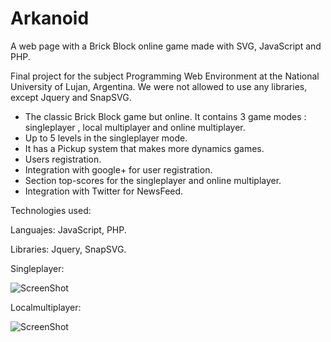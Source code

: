# Arkanoid

A web page with a Brick Block online game made with SVG, JavaScript and PHP.

Final project for the subject Programming Web Environment at the National University of Lujan, Argentina. We were not allowed to 
use any libraries, except Jquery and SnapSVG.
* The classic Brick Block game but online. It contains 3 game modes : singleplayer , local multiplayer and online multiplayer.
* Up to 5 levels in the singleplayer mode.
* It has a Pickup system that makes more dynamics games.
* Users registration.
* Integration with google+ for user registration.
* Section top-scores for the singleplayer and online multiplayer.
* Integration with Twitter for NewsFeed.

Technologies used:

Languajes: JavaScript, PHP.

Libraries: Jquery, SnapSVG.

Singleplayer:

![ScreenShot](http://i64.tinypic.com/iv943k.jpg)

Localmultiplayer:

![ScreenShot](http://i67.tinypic.com/2wq8hs6.jpg)
